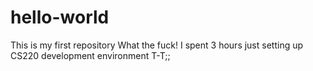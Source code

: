 # hello-world
This is my first repository
What the fuck! I spent 3 hours just setting up CS220 development environment T-T;;
